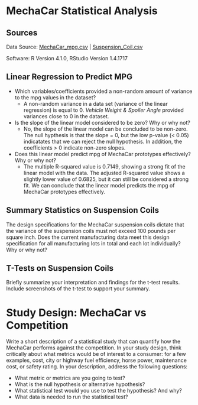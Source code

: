 # MechaCar Statistical Analysis

## Sources

Data Source:  [MechaCar_mpg.csv](https://github.com/monsecc01/MechaCar_Statistical_Analysis/blob/621f72d1094689ed2c9b467a1d42d3dcff991481/Resources/MechaCar_mpg.csv) | 
[Suspension_Coil.csv](https://github.com/monsecc01/MechaCar_Statistical_Analysis/blob/621f72d1094689ed2c9b467a1d42d3dcff991481/Resources/Suspension_Coil.csv)

Software: R Version 4.1.0, RStudio Version 1.4.1717

## Linear Regression to Predict MPG

* Which variables/coefficients provided a non-random amount of variance to the mpg values in the dataset?
  * A non-random variance in a data set (variance of the linear regression) is equal to 0. *Vehicle Weight & Spoiler Angle* provided variances close to 0 in the dataset.
* Is the slope of the linear model considered to be zero? Why or why not?
  * No, the slope of the linear model can be concluded to be non-zero. The null hypthesis is that the slope = 0, but the low p-value (< 0.05) indicatates that we can reject the null hypothesis. In addition, the coefficients > 0 indicate non-zero slopes.
* Does this linear model predict mpg of MechaCar prototypes effectively? Why or why not?
  * The multiple R-squared value is 0.7149, showing a strong fit of the linear model with the data. The adjusted R-squared value shows a slightly lower value of 0.6825, but it can still be considered a strong fit. We can conclude that the linear model predicts the mpg of MechaCar prototypes effectively.

## Summary Statistics on Suspension Coils

The design specifications for the MechaCar suspension coils dictate that the variance of the suspension coils must not exceed 100 pounds per square inch. 
Does the current manufacturing data meet this design specification for all manufacturing lots in total and each lot individually? Why or why not?

## T-Tests on Suspension Coils
Briefly summarize your interpretation and findings for the t-test results. Include screenshots of the t-test to support your summary.

# Study Design: MechaCar vs Competition
Write a short description of a statistical study that can quantify how the MechaCar performs against the competition. In your study design, think critically about what metrics would be of interest to a consumer: for a few examples, cost, city or highway fuel efficiency, horse power, maintenance cost, or safety rating.
In your description, address the following questions:
* What metric or metrics are you going to test?
* What is the null hypothesis or alternative hypothesis?
* What statistical test would you use to test the hypothesis? And why?
* What data is needed to run the statistical test?
